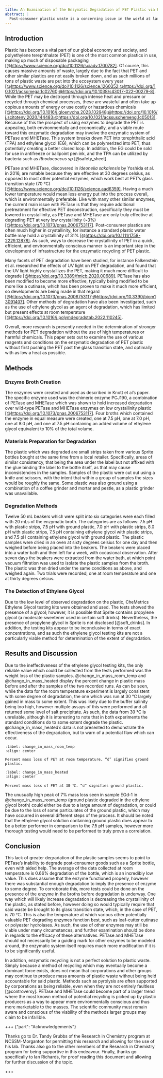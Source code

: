 ```yaml
---
title: An Examination of the Enzymatic Degradation of PET Plastic via PETase and MHETase
abstract: |
  Post-consumer plastic waste is a concerning issue in the world at large, and polyethylene terephthalate (PET) plastic is a key contributor of that waste. In 2016, Yoshida et al. discovered a system of enzymes, PETase and MHETase, in the bacteria *Ideonella* *sakaiensis*, which they claimed could degrade PET plastic. While true, this degradation only truly affects lower crystallinity PET (in the range of 2-3%), which is well below the crystallinity in which most PET plastic that is sold (a typical PET water bottle may be 31%). As such, while the surface of the plastic waste may be degraded, the core of the plastic tends to hold strong unless it is first melted into lower crystalline plastic. This study used a chimera of the two enzymes, developed by Knott et al., with the initial goal of testing various conditions for degradation. This work finds that these enzymes have a limited effect on the degradation of un-modified post-consumer PET plastic. While a minor increase in efficiency can be found in a solution which contains ethylene glycol, the rate of degradation is miniscule regardless.
---
```


## Introduction

Plastic has become a vital part of our global economy and society, and polyethylene terephthalate (PET) is one of the most common plastics in use, making up much of disposable packaging [@https://www.science.org/doi/10.1126/sciadv.1700782]. Of course, this causes massive amounts of waste, largely due to the fact that PET and other similar plastics are not easily broken down, and as such millions of tons of plastic waste are put into the ecosystem every year [@https://www.science.org/doi/10.1126/science.1260352;@https://doi.org/10.1021/acsomega.1c02760;@https://doi.org/10.1038/s43017-022-00279-8]. While the PET may be destroyed through intense heat and pressure or recycled through chemical processes, these are wasteful and often take up copious amounts of energy or use costly or hazardous chemicals [@https://doi.org/10.1016/j.gloenvcha.2023.102648;@https://doi.org/10.1016/j.scitotenv.2020.144483;@https://doi.org/10.1021/acssuschemeng.1c05013]. Because of this the prospect of using enzymes to degrade the PET is appealing, both environmentally and economically, and a viable route toward this enzymatic degradation may involve the enzymatic system of PETase and MHETase. This system breaks down PET into terephthalic acid (TPA) and ethylene glycol (EG), which can be polymerized into PET, thus potentially creating a better closed loop. In addition, the EG could be sold for use in antifreeze or ballpoint pen ink, and the TPA can be utilized by bacteria such as *Rhodococcus sp* [@safety_sheet].

PETase and MHETase, discovered in *Ideonella sakaiensis* by Yoshida et al. in 2016, are notable because they are effective at 30 degrees celsius, as opposed to most other potential enzymes, which work best at PET’s glass transition state (70 ℃) [@https://www.science.org/doi/10.1126/science.aad6359]. Having a much lower temperature would mean less energy put into the process overall, which is environmentally preferable. Like with many other similar enzymes, the current main issue with PETase is that they require additional pretreatment for effective PET deconstruction, specifically they must be lowered in crystallinity, as PETase and MHETase are only truly effective at degrading PET at very low crystallinity (\~3%) [@https://doi.org/10.1073/pnas.2006753117]. Post-consumer plastics are often much higher in crystallinity, for instance a standard plastic water bottle may hold a crystallinity of 31% [@https://doi.org/10.1111/1758-2229.12878]. As such, ways to decrease the crystallinity of PET in a quick, efficient, and environmentally conscious manner is an important step in the development of infrastructure for the enzymatic recycling of PET plastic. 

Many facets of PET degradation have been studied, for instance Falkenstein et al. researched the effects of UV light on PET degradation, and found that the UV light highly crystallizes the PET, making it much more difficult to degrade [@https://doi.org/10.3389/fmicb.2020.00689]. PETase has also been modified to become more effective, typically being modified to be more like a cutinase, which has been proven to make it much more efficient, so developments are being made in that regard [@https://doi.org/10.1073/pnas.2006753117;@https://doi.org/10.3390/biom13091407]. Other methods of degradation have also been investigated, such as the use of ethylene glycol as an agent of degradation, which has limited but present effects at room temperature [@https://doi.org/10.1016/j.polymdegradstab.2022.110245].   

Overall, more research is presently needed in the determination of stronger methods for PET degradation without the use of high temperatures or harmful chemicals. This paper sets out to examine the use of various reagents and conditions on the enzymatic degradation of PET plastic without first pushing the PET past the glass transition state, and optimally with as low a heat as possible.

## Methods

### Enzyme Broth Creation
The enzymes were created and used as described in Knott et al’s paper. The specific enzyme used was the chimeric enzyme PCJ190, a combination of PETase and MHETase which was shown to hold increased degradation over wild-type PETase and MHETase enzymes on low crystallinity plastic [@https://doi.org/10.1073/pnas.2006753117]. Four broths which contained the enzyme in equal measure were created, one at 7.5 pH, one at 7.0 pH, one at 8.0 pH, and one at 7.5 pH containing an added volume of ethylene glycol equivalent to 10% of the total volume.   
### Materials Preparation for Degradation 
The plastic which was degraded are small strips taken from various Sprite bottles bought at the same time from a local retailer. Specifically, areas of similar consistency, that being the area under the label but not affixed with the glue binding the label to the bottle itself, as that may cause inconsistencies in the samples. Samples of the plastic were cut out using a knife and scissors, with the intent that within a group of samples the sizes would be roughly the same. Some plastic was also ground using a combination of a coffee grinder and mortar and pestle, as a plastic grinder was unavailable.   
### Degradation Methods
Twelve 50 mL beakers which were split into six categories were each filled with 20 mLs of the enzymatic broth. The categories are as follows: 7.5 pH with plastic strips, 7.5 pH with ground plastic, 7.0 pH with plastic strips, 8.0 pH with plastic strips, 7.5 pH containing ethylene glycol with plastic strips, and 7.5 pH containing ethylene glycol with ground plastic. The plastic samples were dried in an oven at sixty degrees celsius for one day and then weighed before being placed into the beakers. The beakers were placed into a water bath and then left for a week, with occasional observation. After seven days the beakers were extracted from the water bath, at which point vacuum filtration was used to isolate the plastic samples from the broth. The plastic was then dried under the same conditions as above, and weighed again. Two trials were recorded, one at room temperature and one at thirty degrees celsius.   
### The Detection of Ethylene Glycol
Due to the low level of observed degradation on the plastic, CheMetrics Ethylene Glycol testing kits were obtained and used. The tests showed the presence of a glycol; however, it is possible that Sprite contains propylene glycol (a moderate sweetener used in certain soft drinks). Nevertheless, the presence of propylene glycol in Sprite is not disclosed [@soft_drinks]. In addition, the testing kits appear to be inconclusive in terms of exact concentrations, and as such the ethylene glycol testing kits are not a particularly viable method for determination of the extent of degradation.

## Results and Discussion

Due to the ineffectiveness of the ethylene glycol testing kits, the only reliable value which could be collected from the tests performed was the weight loss of the plastic samples.  @change_in_mass_room_temp and @change_in_mass_heated display the percent change in plastic mass before and after the samples of the two recorded runs. As can be seen, while the data for the room temperature experiment is largely consistent with some degree of degradation, the one which was run at 30 ℃ largely gained in mass to some extent. This was likely due to the buffer salinity being too high, however multiple assays of this were performed and all returned some level of salt precipitate. As such, the data from 30 ℃ is unreliable, although it is interesting to note that in both experiments the standard conditions do to some extent degrade the plastic. @change_in_mass_heated’s data is not presented to demonstrate the effectiveness of the degradation, but to warn of a potential flaw which can occur. 

```{figure} images/percent_change_in_mass_20_C.svg
:label: change_in_mass_room_temp
:align: center

Percent mass loss of PET at room temperature. “d” signifies ground plastic. 
```

```{figure} images/percent_change_in_mass_30_C.svg
:label: change_in_mass_heated
:align: center

Percent mass loss of PET at 30 ℃. “d” signifies ground plastic.
```

The unusually high peak of 7% mass loss seen in sample EGd-1 in @change_in_mass_room_temp (ground plastic degraded in the ethylene glycol broth) could either be due to a large amount of degradation, or could be due to the loss of some particulates of the ground plastic, which may have occurred in several different steps of the process. It should be noted that the ethylene glycol solution containing ground plastic does appear to be a better performer in comparison to the 7.5 pH samples, however more thorough testing would need to be performed to truly prove a correlation. 


## Conclusion

This lack of greater degradation of the plastic samples seems to point to PETase’s inability to degrade post-consumer goods such as a Sprite bottle, even with aided help. The average of the data collected at room temperature is 0.66% degradation of the bottle, which is an incredibly low value. This does assume that the enzyme functioned properly, however there was substantial enough degradation to imply the presence of enzyme to some degree. To corroborate this, more tests could be done on the presence of the enzyme in the broths before degradation is underway. One way which will likely increase degradation is decreasing the crystallinity of the plastic, as stated before, however doing so would typically require that said waste be brought to its glass transition state, which, in the case of PET, is 70 ℃. This is also the temperature at which various other potentially valuable PET degrading enzymes function best, such as leaf-cutter cutinase or polyester hydrolases. As such, the use of other enzymes may still be viable under many circumstances, and further examination should be done in regards to the efficacy of these alternatives. PETase and MHETase should not necessarily be a guiding mark for other enzymes to be modeled around, the enzymatic system itself requires much more modification if it is to be significantly useful.   

In addition, enzymatic recycling is not a perfect solution to plastic waste. Simply because a method of recycling which may eventually become a dominant force exists, does not mean that corporations and other groups may continue to produce mass amounts of plastic waste without being held accountable for said plastic. Methods such as pyrolysis are often supported by corporations as being reliable, even when they are not entirely faultless [@controversy]. PETase and MHETase could become part of a larger trend where the most known method of potential recycling is picked up by plastic producers as a way to appear more environmentally conscious and thus more marketable to the masses. The scientific community must remain aware and conscious of the viability of the methods larger groups may claim to be infallible. 

+++ {"part": "Acknowledgements"}

Thanks go to Dr. Tandy Grubbs of the Research in Chemistry program at NCSSM-Morganton for permitting this research and allowing for the use of his lab. Thanks also go to the other members of the Research in Chemistry program for being supportive in this endeavour. Finally, thanks go specifically to Ian Richards, for proof reading this document and allowing for further discussion of the topic.

+++


